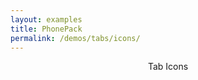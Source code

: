 ```yaml
---
layout: examples
title: PhonePack
permalink: /demos/tabs/icons/
---
```


<header class="header bg-indigo text-white">
    <div class="header__title">Tab Icons</div>
</header>

<div class="sub-header header--shadow">
    <div class="tab-bar bg-indigo tab-bar--text-white tab-bar--indicator-bottom-white">
      <div class="tab-bar__item ripple active">
        <i class="icon mdi mdi-home"></i>
      </div>
      <div class="tab-bar__item ripple">
        <i class="icon mdi mdi-comment"></i>
      </div>
      <div class="tab-bar__item ripple">
        <i class="icon mdi mdi-bell-outline"></i>
      </div>
    </div>
</div>

<section class="content content--padding has-header has-sub-header">

</section>

  